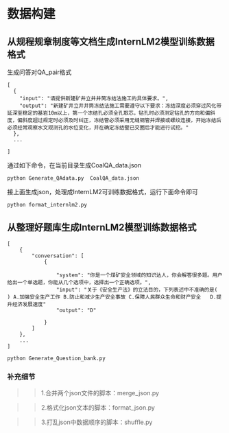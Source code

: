 # 数据构建

## 从规程规章制度等文档生成InternLM2模型训练数据格式

生成问答对QA_pair格式

```shell
[
  {
    "input": "请提供新建矿井立井井筒冻结法施工的具体要求。",
    "output": "新建矿井立井井筒冻结法施工需要遵守以下要求：冻结深度必须穿过风化带延深至稳定的基岩10m以上，第一个冻结孔必须全孔取芯，钻孔时必须测定钻孔的方向和偏斜度，偏斜度超过规定时必须及时纠正，冻结管必须采用无缝钢管并焊接或螺纹连接，开始冻结后必须经常观察水文观测孔的水位变化，并在确定冻结壁已交圈后才能进行试挖。"
  },
  ...
  
]
```

通过如下命令，在当前目录生成CoalQA_data.json

```shell
python Generate_QAdata.py  CoalQA_data.json
```

接上面生成json，处理成InternLM2可训练数据格式，运行下面命令即可

```shell
python format_internlm2.py  
```

## 从整理好题库生成InternLM2模型训练数据格式

```shell
[
    {
        "conversation": [
            {
            
                "system": "你是一个煤矿安全领域的知识达人，你会解答很多题。用户给出一个单选题，你能从几个选项中，选择出一个正确选项。",
                "input": "关于《安全生产法》的立法目的，下列表述中不准确的是( ) A.加强安全生产工作 B.防止和减少生产安全事故 C.保障人民群众生命和财产安全   D.提升经济发展速度"
                "output": "D"
                
            }
        ]
    },
    ...
]
```

```shell
python Generate_Question_bank.py
```


### 补充细节
>>1.合并两个json文件的脚本：merge_json.py

>>2.格式化json文本的脚本：format_json.py

>>3.打乱json中数据顺序的脚本：shuffle.py


